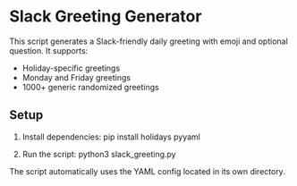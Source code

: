 # Slack Greeting Generator

This script generates a Slack-friendly daily greeting with emoji and optional question. It supports:
- Holiday-specific greetings
- Monday and Friday greetings
- 1000+ generic randomized greetings

## Setup
1. Install dependencies:
    pip install holidays pyyaml

2. Run the script:
    python3 slack_greeting.py

The script automatically uses the YAML config located in its own directory.
